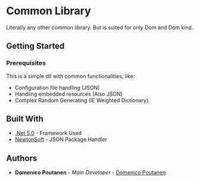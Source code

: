 # Common Library

Literally any other common library. But is suited for only Dom and Dom kind.

## Getting Started

### Prerequisites

This is a simple dll with common functionalities, like:
* Configuration file handling (JSON)
* Handling embedded resources (Also JSON)
* Complex Random Generating (IE Weighted Dictionary).

## Built With

* [.Net 5.0](https://dotnet.microsoft.com/download/dotnet/5.0) - Framework Used
* [NewtonSoft](https://www.newtonsoft.com/json) - JSON Package Handler

## Authors

* **Domenico Poutanen** - *Main Developer* - [Domenico Poutanen](https://github.com/DomenicoPou)
